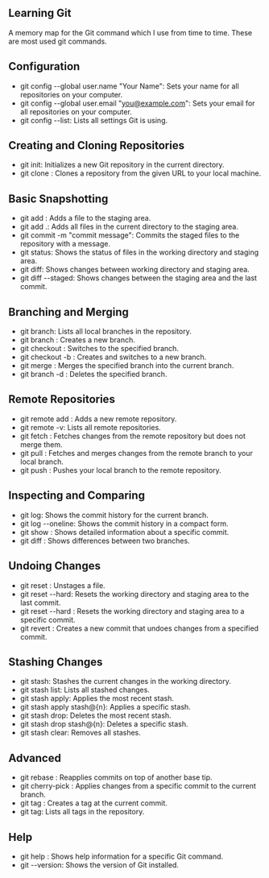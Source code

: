 ## Learning Git ##
A memory map for the Git command which I use from time to time. These are most used git commands.

## Configuration ##
* git config --global user.name "Your Name": Sets your name for all repositories on your computer.
* git config --global user.email "you@example.com": Sets your email for all repositories on your computer.
* git config --list: Lists all settings Git is using.

##  Creating and Cloning Repositories ##
* git init: Initializes a new Git repository in the current directory.
* git clone <repository-url>: Clones a repository from the given URL to your local machine.

## Basic Snapshotting ##
* git add <file>: Adds a file to the staging area.
* git add .: Adds all files in the current directory to the staging area.
* git commit -m "commit message": Commits the staged files to the repository with a message.
* git status: Shows the status of files in the working directory and staging area.
* git diff: Shows changes between working directory and staging area.
* git diff --staged: Shows changes between the staging area and the last commit.

## Branching and Merging ##
* git branch: Lists all local branches in the repository.
* git branch <branch-name>: Creates a new branch.
* git checkout <branch-name>: Switches to the specified branch.
* git checkout -b <branch-name>: Creates and switches to a new branch.
* git merge <branch-name>: Merges the specified branch into the current branch.
* git branch -d <branch-name>: Deletes the specified branch.

## Remote Repositories ##
* git remote add <name> <url>: Adds a new remote repository.
* git remote -v: Lists all remote repositories.
* git fetch <remote>: Fetches changes from the remote repository but does not merge them.
* git pull <remote> <branch>: Fetches and merges changes from the remote branch to your local branch.
* git push <remote> <branch>: Pushes your local branch to the remote repository.

## Inspecting and Comparing
* git log: Shows the commit history for the current branch.
* git log --oneline: Shows the commit history in a compact form.
* git show <commit>: Shows detailed information about a specific commit.
* git diff <branch1> <branch2>: Shows differences between two branches.

## Undoing Changes
* git reset <file>: Unstages a file.
* git reset --hard: Resets the working directory and staging area to the last commit.
* git reset --hard <commit>: Resets the working directory and staging area to a specific commit.
* git revert <commit>: Creates a new commit that undoes changes from a specified commit.

## Stashing Changes
* git stash: Stashes the current changes in the working directory.
* git stash list: Lists all stashed changes.
* git stash apply: Applies the most recent stash.
* git stash apply stash@{n}: Applies a specific stash.
* git stash drop: Deletes the most recent stash.
* git stash drop stash@{n}: Deletes a specific stash.
* git stash clear: Removes all stashes.

## Advanced
* git rebase <branch>: Reapplies commits on top of another base tip.
* git cherry-pick <commit>: Applies changes from a specific commit to the current branch.
* git tag <tagname>: Creates a tag at the current commit.
* git tag: Lists all tags in the repository.

## Help
* git help <command>: Shows help information for a specific Git command.
* git --version: Shows the version of Git installed.